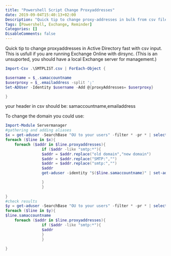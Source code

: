 ```yaml
---
title: "Powershell Script Change Proxyaddresses"
date: 2019-09-04T15:40:13+02:00
Description: "Quick tip to change proxy-addresses in bulk from csv files, and change / adds domains if you are changing email-domain in O365 without local Exchange"
Tags: [Powershell, Exchange, Reminder]
Categories: []
DisableComments: false
---
```

Quick tip to change proxyaddresses in Active Directory fast with csv input. This is usfull if you are running Exchange Online with dirsync. (This is an unsuported, you should have a local Exchange server for management.)

```powershell
Import-Csv .\SMTPLIST.csv | ForEach-Object {

$username = $_.samaccountname
$userproxy = $_.emailaddress -split ';'
Set-ADUser -Identity $username -Add @{proxyAddresses= $userproxy}

}
```

your header in csv should be: samaccountname,emailaddress

To change the domain you could use:

```powershell
Import-Module Servermanager
#gathering and adding aliases
$x = get-aduser -SearchBase "OU to your users" -filter * -pr * | select SAMAccountname,UserPrincipalName,proxyaddresses
foreach ($line in $x){
    foreach ($addr in $line.proxyaddresses){
                if ($addr -like "smtp:*"){
                $addr = $addr.replace("old domain","new domain")
                $addr = $addr.replace("SMTP:","")
                $addr = $addr.replace("smtp:","")
                $addr
                get-aduser -identity "$($line.samaccountname)" | set-aduser -add @{'ProxyAddresses'=@("smtp:$($addr)")}

                }
                }
               
}
#check results
$y = get-aduser -SearchBase "OU to your users" -filter * -pr * | select SAMAccountname,UserPrincipalName,proxyaddresses
foreach ($line in $y){
$line.samaccountname
    foreach ($addr in $line.proxyaddresses){
                if ($addr -like "smtp:*"){
                $addr
                }
                }
               
}
```